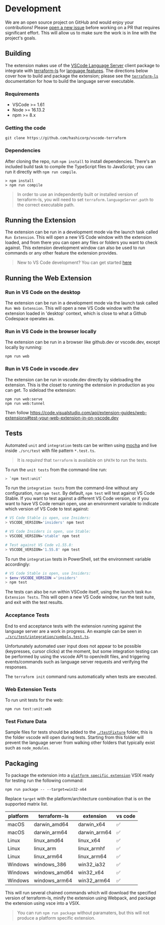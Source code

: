 # Development

We are an open source project on GitHub and would enjoy your contributions! Please [open a new issue](https://github.com/hashicorp/terraform-vscode/issues) before working on a PR that requires significant effort. This will allow us to make sure the work is in line with the project's goals.

## Building

The extension makes use of the [VSCode Language Server](https://github.com/Microsoft/vscode-languageserver-node) client package to integrate with [terraform-ls](https://github.com/hashicorp/terraform-ls) for [language features](https://code.visualstudio.com/api/language-extensions/programmatic-language-features). The directions below cover how to build and package the extension; please see the [`terraform-ls`](https://github.com/hashicorp/terraform-ls) documentation for how to build the language server executable.

### Requirements

- VSCode >= 1.61
- Node >= 16.13.2
- npm >= 8.x

### Getting the code

```
git clone https://github.com/hashicorp/vscode-terraform
```

### Dependencies

After cloning the repo, run `npm install` to install dependencies. There's an included build task to compile the TypeScript files to JavaScript; you can run it directly with `npm run compile`.

```
> npm install
> npm run compile
```

> In order to use an independently built or installed version of terraform-ls, you will need to set `terraform.languageServer.path` to the correct executable path.

## Running the Extension

The extension can be run in a development mode via the launch task called `Run Extension`. This will open a new VS Code window with the extension loaded, and from there you can open any files or folders you want to check against. This extension development window can also be used to run commands or any other feature the extension provides.

> New to VS Code development? You can get started [here](https://code.visualstudio.com/api/get-started/your-first-extension)

## Running the Web Extension

### Run in VS Code on the desktop

The extension can be run in a development mode via the launch task called `Run Web Extension`. This will open a new VS Code window with the extension loaded in 'desktop' context, which is close to what a Github Codespace operates as.

### Run in VS Code in the browser locally


The extension can be run in a browser like github.dev or vscode.dev, except locally by running:

```
npm run web
```

### Run in VS Code in vscode.dev

The extension can be run in vscode.dev directly by sideloading the extension. This is the closet to running the extension in production as you can get. To sideload the extension:

```
npm run web:serve
npm run web:tunnel
```

Then follow https://code.visualstudio.com/api/extension-guides/web-extensions#test-your-web-extension-in-on-vscode.dev

## Tests

Automated `unit` and `integration` tests can be written using [mocha](https://mochajs.org) and live inside `./src/test` with file pattern `*.test.ts`.

> It is *required* that `terraform` is available on `$PATH` to run the tests.

To run the `unit tests` from the command-line run:

```bash
> `npm test:unit`
```

To run the `integration tests` from the command-line without any configuration, run `npm test`. By default, `npm test` will test against VS Code Stable. If you want to test against a different VS Code version, or if you want to have VS Code remain open, use an environment variable to indicate which version of VS Code to test against:

```bash
# VS Code Stable is open, use Insiders:
> VSCODE_VERSION='insiders' npm test

# VS Code Insiders is open, use Stable:
> VSCODE_VERSION='stable' npm test

# Test against VS Code v1.55.8:
> VSCODE_VERSION='1.55.8' npm test
```

To run the `integration` tests in PowerShell, set the environment variable accordingly:

```powershell
# VS Code Stable is open, use Insiders:
> $env:VSCODE_VERSION ='insiders'
> npm test
```

The tests can also be run within VSCode itself, using the launch task `Run Extension Tests`. This will open a new VS Code window, run the test suite, and exit with the test results.

### Acceptance Tests

End to end acceptance tests with the extension running against the language server are a work in progress. An example can be seen in [`./src/test/integration/symbols.test.ts`](src/test/integration/symbols.test.ts).

Unfortunately automated user input does not appear to be possible (keypresses, cursor clicks) at the moment, but some integration testing can be performed by using the vscode API to open/edit files, and triggering events/commands such as language server requests and verifying the responses.

The `terraform init` command runs automatically when tests are executed.

### Web Extension Tests


To run unit tests for the web:

```
npm run test:unit:web
```

### Test Fixture Data

Sample files for tests should be added to the [`./testFixture`](testFixture/) folder, this is the folder vscode will open during tests. Starting from this folder will prevent the language server from walking other folders that typically exist such as `node_modules`.


## Packaging

To package the extension into a [`platform specific extension`](https://code.visualstudio.com/api/working-with-extensions/publishing-extension#platformspecific-extensions) VSIX ready for testing run the following command:

```
npm run package -- --target=win32-x64
```

Replace `target` with the platform/architecture combination that is on the supported matrix list.

platform | terraform-ls  | extension     | vs code
   --    |           --  |         --    | --
macOS    | darwin_amd64  | darwin_x64    | ✅
macOS    | darwin_arm64  | darwin_arm64  | ✅
Linux    | linux_amd64   | linux_x64     | ✅
Linux    | linux_arm     | linux_armhf   | ✅
Linux    | linux_arm64   | linux_arm64   | ✅
Windows  | windows_386   | win32_ia32    | ✅
Windows  | windows_amd64 | win32_x64     | ✅
Windows  | windows_arm64 | win32_arm64   | ✅

This will run several chained commands which will download the specified version of terraform-ls, minify the extension using Webpack, and package the extension using vsce into a VSIX.

> You can run `npm run package` without paramaters, but this will not produce a platform specific extension.
